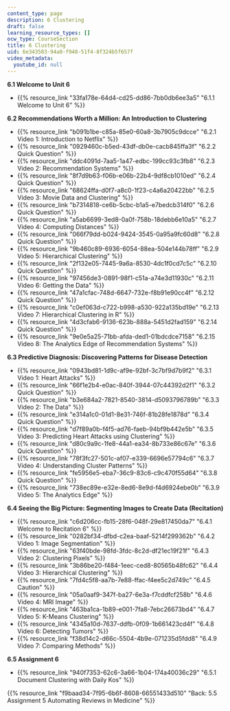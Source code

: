 ```yaml
---
content_type: page
description: 6 Clustering
draft: false
learning_resource_types: []
ocw_type: CourseSection
title: 6 Clustering
uid: 6e343503-94a0-f948-51f4-8f324b5f657f
video_metadata:
  youtube_id: null
---
```

**6.1 Welcome to Unit 6**

- {{% resource_link "33fa178e-64d4-cd25-dd86-7bb0db6ee3a5" "6.1.1 Welcome to Unit 6" %}}

**6.2 Recommendations Worth a Million: An Introduction to Clustering**

- {{% resource_link "b091b1be-c85a-85e0-60a8-3b7905c9dcce" "6.2.1 Video 1: Introduction to Netflix" %}}
- {{% resource_link "0929460c-b5ed-43df-db0e-cacb845ffa3f" "6.2.2 Quick Question" %}}
- {{% resource_link "ddc4091d-7aa5-1a47-edbc-199cc93c3fb8" "6.2.3 Video 2: Recommendation Systems" %}}
- {{% resource_link "8f7d9b63-f06b-e06b-22b4-9df8cb1010ed" "6.2.4 Quick Question" %}}
- {{% resource_link "68624ffa-d0f7-a8c0-1f23-c4a6a20422bb" "6.2.5 Video 3: Movie Data and Clustering" %}}
- {{% resource_link "b7314818-ce6b-5cbc-b1a5-e7bedcb314f0" "6.2.6 Quick Question" %}}
- {{% resource_link "a5ab6699-3ed8-0a0f-758b-18debb6e10a5" "6.2.7 Video 4: Computing Distances" %}}
- {{% resource_link "066f79dd-b024-9424-3545-0a95a9fc60d8" "6.2.8 Quick Question" %}}
- {{% resource_link "9b460c89-6936-6054-88ea-504e144b78ff" "6.2.9 Video 5: Hierarchical Clustering" %}}
- {{% resource_link "2f132e05-7445-9a6a-8530-4dc1f0cd7c5c" "6.2.10 Quick Question" %}}
- {{% resource_link "97456de3-0891-98f1-c51a-a74e3d11930c" "6.2.11 Video 6: Getting the Data" %}}
- {{% resource_link "47a1cfac-748d-6647-732e-f8b91e90cc4f" "6.2.12 Quick Question" %}}
- {{% resource_link "c0ef063d-c722-b998-a530-922a135bd19e" "6.2.13 Video 7: Hierarchical Clustering in R" %}}
- {{% resource_link "4d3cfab6-9136-623b-888a-5451d2fad159" "6.2.14 Quick Question" %}}
- {{% resource_link "9e0e5a25-71bb-afda-ded1-01bdcdce7158" "6.2.15 Video 8: The Analytics Edge of Recommendation Systems" %}}

**6.3 Predictive Diagnosis: Discovering Patterns for Disease Detection**

- {{% resource_link "0943bd81-1d9c-af9e-92bf-3c7bf9d7b9f2" "6.3.1 Video 1: Heart Attacks" %}}
- {{% resource_link "66f1e2b4-e0ac-840f-3944-07c44392d2f1" "6.3.2 Quick Question" %}}
- {{% resource_link "b3e684a2-7821-8540-3814-d5093796789b" "6.3.3 Video 2: The Data" %}}
- {{% resource_link "e314a1c0-01d1-8e31-746f-81b28fe1878d" "6.3.4 Quick Question" %}}
- {{% resource_link "d7f89a0b-f4f5-ad76-faeb-94bf9b442e5b" "6.3.5 Video 3: Predicting Heart Attacks using Clustering" %}}
- {{% resource_link "d80c9a9c-1fe8-44a1-ea34-8b733e86c67e" "6.3.6 Quick Question" %}}
- {{% resource_link "78f3fc27-501c-af07-e339-6696e57794c6" "6.3.7 Video 4: Understanding Cluster Patterns" %}}
- {{% resource_link "fe5956e5-eba7-36c9-83c6-c9c470f55d64" "6.3.8 Quick Question" %}}
- {{% resource_link "738ec89e-e32e-8ed6-8e9d-f4d6924ebe0b" "6.3.9 Video 5: The Analytics Edge" %}}

**6.4 Seeing the Big Picture: Segmenting Images to Create Data (Recitation)**

- {{% resource_link "c6d206cc-fb15-28f6-048f-29e817450da7" "6.4.1 Welcome to Recitation 6" %}}
- {{% resource_link "0282bf34-dfbd-c2ea-baaf-5214f299362b" "6.4.2 Video 1: Image Segmentation" %}}
- {{% resource_link "63f40bde-98fd-3fdc-8c2d-df21ec19f21f" "6.4.3 Video 2: Clustering Pixels" %}}
- {{% resource_link "3b86be20-f484-1eec-ced8-80565b48fc62" "6.4.4 Video 3: Hierarchical Clustering" %}}
- {{% resource_link "7fd4c5f8-aa7b-7e88-ffac-f4ee5c2d749c" "6.4.5 Caution" %}}
- {{% resource_link "05a0aaf9-347f-ba27-6e3a-f7cddfcf258b" "6.4.6 Video 4: MRI Image" %}}
- {{% resource_link "463ba1ca-1b89-e001-7fa8-7ebc26673bd4" "6.4.7 Video 5: K-Means Clustering" %}}
- {{% resource_link "4345a10d-7637-ddfb-0f09-1b661423cd4f" "6.4.8 Video 6: Detecting Tumors" %}}
- {{% resource_link "f38d14c2-d66c-5504-4b9e-071235d5fdd8" "6.4.9 Video 7: Comparing Methods" %}}

**6.5 Assignment 6**

- {{% resource_link "940f7353-62c6-3a66-1b04-174a40036c29" "6.5.1 Document Clustering with Daily Kos" %}}

{{% resource_link "f9baad34-7f95-6b6f-8608-66551433d510" "Back: 5.5 Assignment 5 Automating Reviews in Medicine" %}}